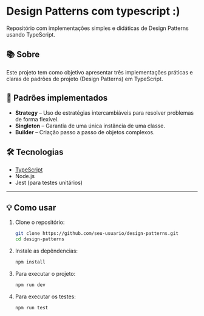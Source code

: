 # Design Patterns com typescript :)

Repositório com implementações simples e didáticas de Design Patterns usando TypeScript.

## 📚 Sobre

Este projeto tem como objetivo apresentar três implementações práticas e claras de padrões de projeto (Design Patterns) em TypeScript.

## 🚀 Padrões implementados

- **Strategy** – Uso de estratégias intercambiáveis para resolver problemas de forma flexível.  
- **Singleton** – Garantia de uma única instância de uma classe.  
- **Builder** – Criação passo a passo de objetos complexos.  

## 🛠 Tecnologias

- [TypeScript](https://www.typescriptlang.org/)  
- Node.js  
- Jest (para testes unitários)  

---

## 💡 Como usar

1. Clone o repositório:

   ```bash
   git clone https://github.com/seu-usuario/design-patterns.git
   cd design-patterns
   ```

2. Instale as depêndencias:

   ```bash
   npm install
   ```

3. Para executar o projeto:

   ```bash
   npm run dev
   ```

3. Para executar os testes:

   ```bash
   npm run test
   ```
